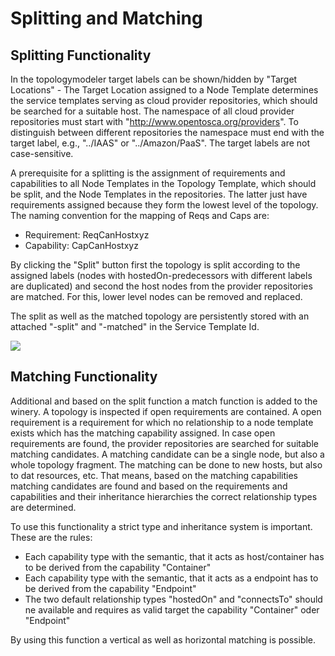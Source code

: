 <!---~~~~~~~~~~~~~~~~~~~~~~~~~~~~~~~~~~~~~~~~~~~~~~~~~~~~~~~~~~~~~~~~~~~~~~~~~~~
  ~ Copyright (c) 2020 Contributors to the Eclipse Foundation
  ~
  ~ See the NOTICE file(s) distributed with this work for additional
  ~ information regarding copyright ownership.
  ~
  ~ This program and the accompanying materials are made available under the
  ~ terms of the Eclipse Public License 2.0 which is available at
  ~ http://www.eclipse.org/legal/epl-2.0, or the Apache Software License 2.0
  ~ which is available at https://www.apache.org/licenses/LICENSE-2.0.
  ~
  ~ SPDX-License-Identifier: EPL-2.0 OR Apache-2.0
  ~~~~~~~~~~~~~~~~~~~~~~~~~~~~~~~~~~~~~~~~~~~~~~~~~~~~~~~~~~~~~~~~~~~~~~~~~~~~-->


# Splitting and Matching

## Splitting Functionality

In the topologymodeler target labels can be shown/hidden by "Target Locations" - The Target Location assigned to a Node Template determines the service templates serving as cloud provider repositories, which should be searched for a suitable host.
The namespace of all cloud provider repositories must start with "http://www.opentosca.org/providers".
To distinguish between different repositories the namespace must end with the target label, e.g., "../IAAS" or "../Amazon/PaaS". The target labels are not case-sensitive.

A prerequisite for a splitting is the assignment of requirements and capabilities to all Node Templates in the Topology Template, which should be split, and the Node Templates in the repositories.
The latter just have requirements assigned because they form the lowest level of the topology.
The naming convention for the mapping of Reqs and Caps are:

- Requirement: ReqCanHostxyz
- Capability:  CapCanHostxyz

By clicking the "Split" button first the topology is split according to the assigned labels (nodes with hostedOn-predecessors with different labels are duplicated) and second the host nodes from the provider repositories are matched.
For this, lower level nodes can be removed and replaced.

The split as well as the matched topology are persistently stored with an attached "-split" and "-matched" in the Service Template Id.

![](figures/Splitting.png)

## Matching Functionality

Additional and based on the split function a match function is added to the winery.
A topology is inspected if open requirements are contained. A open requirement is a requirement for which no relationship 
to a node template exists which has the matching capability assigned.
In case open requirements are found, the provider repositories are searched for suitable matching candidates.
A matching candidate can be a single node, but also a whole topology fragment.
The matching can be done to new hosts, but also to dat resources, etc.
That means, based on the matching capabilities matching candidates are found and based on the requirements and capabilities
and their inheritance hierarchies the correct relationship types are determined.

To use this functionality a strict type and inheritance system is important.
These are the rules:

- Each capability type with the semantic, that it acts as host/container has to be derived from the capability "Container"
- Each capability type with the semantic, that it acts as a endpoint has to be derived from the capability "Endpoint"
- The two default relationship types "hostedOn" and "connectsTo" should ne available and requires as valid target the capability "Container" oder "Endpoint"

By using this function a vertical as well as horizontal matching is possible.
